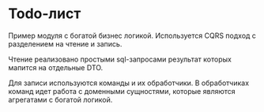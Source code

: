 # Todo-лист

Пример модуля с богатой бизнес логикой. Используется CQRS подход с разделением на чтение и запись.

Чтение реализовано простыми sql-запросами результат которых мапится на отдельные DTO.

Для записи используются команды и их обработчики. В обработчиках команд идет работа с доменными сущностями, которые являются агрегатами с богатой логикой.


